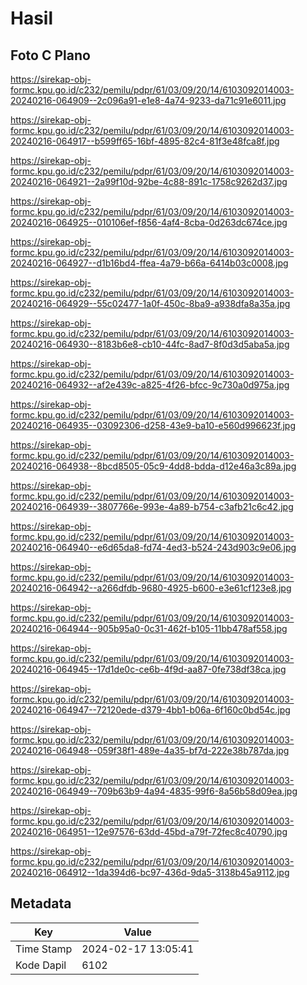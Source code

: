 # Hasil

## Foto C Plano

https://sirekap-obj-formc.kpu.go.id/c232/pemilu/pdpr/61/03/09/20/14/6103092014003-20240216-064909--2c096a91-e1e8-4a74-9233-da71c91e6011.jpg

https://sirekap-obj-formc.kpu.go.id/c232/pemilu/pdpr/61/03/09/20/14/6103092014003-20240216-064917--b599ff65-16bf-4895-82c4-81f3e48fca8f.jpg

https://sirekap-obj-formc.kpu.go.id/c232/pemilu/pdpr/61/03/09/20/14/6103092014003-20240216-064921--2a99f10d-92be-4c88-891c-1758c9262d37.jpg

https://sirekap-obj-formc.kpu.go.id/c232/pemilu/pdpr/61/03/09/20/14/6103092014003-20240216-064925--010106ef-f856-4af4-8cba-0d263dc674ce.jpg

https://sirekap-obj-formc.kpu.go.id/c232/pemilu/pdpr/61/03/09/20/14/6103092014003-20240216-064927--d1b16bd4-ffea-4a79-b66a-6414b03c0008.jpg

https://sirekap-obj-formc.kpu.go.id/c232/pemilu/pdpr/61/03/09/20/14/6103092014003-20240216-064929--55c02477-1a0f-450c-8ba9-a938dfa8a35a.jpg

https://sirekap-obj-formc.kpu.go.id/c232/pemilu/pdpr/61/03/09/20/14/6103092014003-20240216-064930--8183b6e8-cb10-44fc-8ad7-8f0d3d5aba5a.jpg

https://sirekap-obj-formc.kpu.go.id/c232/pemilu/pdpr/61/03/09/20/14/6103092014003-20240216-064932--af2e439c-a825-4f26-bfcc-9c730a0d975a.jpg

https://sirekap-obj-formc.kpu.go.id/c232/pemilu/pdpr/61/03/09/20/14/6103092014003-20240216-064935--03092306-d258-43e9-ba10-e560d996623f.jpg

https://sirekap-obj-formc.kpu.go.id/c232/pemilu/pdpr/61/03/09/20/14/6103092014003-20240216-064938--8bcd8505-05c9-4dd8-bdda-d12e46a3c89a.jpg

https://sirekap-obj-formc.kpu.go.id/c232/pemilu/pdpr/61/03/09/20/14/6103092014003-20240216-064939--3807766e-993e-4a89-b754-c3afb21c6c42.jpg

https://sirekap-obj-formc.kpu.go.id/c232/pemilu/pdpr/61/03/09/20/14/6103092014003-20240216-064940--e6d65da8-fd74-4ed3-b524-243d903c9e06.jpg

https://sirekap-obj-formc.kpu.go.id/c232/pemilu/pdpr/61/03/09/20/14/6103092014003-20240216-064942--a266dfdb-9680-4925-b600-e3e61cf123e8.jpg

https://sirekap-obj-formc.kpu.go.id/c232/pemilu/pdpr/61/03/09/20/14/6103092014003-20240216-064944--905b95a0-0c31-462f-b105-11bb478af558.jpg

https://sirekap-obj-formc.kpu.go.id/c232/pemilu/pdpr/61/03/09/20/14/6103092014003-20240216-064945--17d1de0c-ce6b-4f9d-aa87-0fe738df38ca.jpg

https://sirekap-obj-formc.kpu.go.id/c232/pemilu/pdpr/61/03/09/20/14/6103092014003-20240216-064947--72120ede-d379-4bb1-b06a-6f160c0bd54c.jpg

https://sirekap-obj-formc.kpu.go.id/c232/pemilu/pdpr/61/03/09/20/14/6103092014003-20240216-064948--059f38f1-489e-4a35-bf7d-222e38b787da.jpg

https://sirekap-obj-formc.kpu.go.id/c232/pemilu/pdpr/61/03/09/20/14/6103092014003-20240216-064949--709b63b9-4a94-4835-99f6-8a56b58d09ea.jpg

https://sirekap-obj-formc.kpu.go.id/c232/pemilu/pdpr/61/03/09/20/14/6103092014003-20240216-064951--12e97576-63dd-45bd-a79f-72fec8c40790.jpg

https://sirekap-obj-formc.kpu.go.id/c232/pemilu/pdpr/61/03/09/20/14/6103092014003-20240216-064912--1da394d6-bc97-436d-9da5-3138b45a9112.jpg


## Metadata

| Key        | Value               |
| ---------- | ------------------- |
| Time Stamp | 2024-02-17 13:05:41 |
| Kode Dapil | 6102                |



